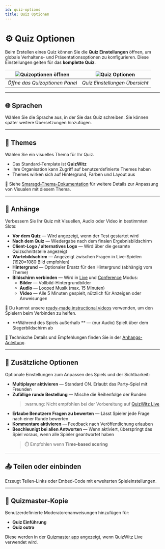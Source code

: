 ```yaml
---
id: quiz-options
title: Quiz Optionen
---
```


# ⚙️ Quiz Optionen

Beim Erstellen eines Quiz können Sie die **Quiz Einstellungen** öffnen, um globale Verhaltens- und Präsentationsoptionen zu konfigurieren. Diese Einstellungen gelten für das **komplette Quiz**.

| ![Quizoptionen öffnen](/images/open-quiz-options.png) | ![Quiz Optionen](/images/quiz-options.png) |
| :---------------------------------------------------: | :----------------------------------------: |
|             _Öffne das Quizoptionen Panel_            |       _Quiz Einstellungen Übersicht_       |

---

## 🌐 Sprachen

Wählen Sie die Sprache aus, in der Sie das Quiz schreiben. Sie können später weitere Übersetzungen hinzufügen.

---

## 🎨 Themes

Wählen Sie ein visuelles Thema für Ihr Quiz.

- Das Standard-Template ist **QuizWitz**
- Ihre Organisation kann Zugriff auf benutzerdefinierte Themes haben
- Themes wirken sich auf Hintergrund, Farben und Layout aus

📘 Siehe [Smaragd-Thema-Dokumentation](../advanced/011-emerald-theme.md) für weitere Details zur Anpassung von Visualen mit diesem Thema.

---

## 📎 Anhänge

Verbessern Sie Ihr Quiz mit Visuellen, Audio oder Video in bestimmten Slots:

- **Vor dem Quiz** — Wird angezeigt, wenn der Test gestartet wird
- **Nach dem Quiz** — Wiedergabe nach dem finalen Ergebnisbildschirm
- **Client-Logo / alternatives Logo** — Wird über die gesamte Quizschnittstelle angezeigt
- **Wartebildschirm** — Angezeigt zwischen Fragen in Live-Spielen (1920×1080 Bild empfohlen)
- **Hintergrund** — Optionaler Ersatz für den Hintergrund (abhängig vom Theme)
- **Bildschirm verbinden** — Wird in [Live](../quizmaster/001-introduction.md) und [Conference](../tutorials/conference-booth) Modus:
  - **Bilder** — Vollbild-Hintergrundbilder
  - **Audio** — Looped Musik (max. 15 Minuten)
  - **Video** — Alle 5 Minuten gespielt, nützlich für Anzeigen oder Anweisungen

🎥 Du kannst unsere [ready-made instructional videos](https://drive.google.com/drive/folders/1-KgABfLJ7cblm0aqxb7niMdGmTd3UXZC) verwenden, um den Spielern beim Verbinden zu helfen.

- \*\*Während des Spiels außerhalb \*\* — (nur Audio) Spielt über dem Siegerbildschirm ab

📘 Technische Details und Empfehlungen finden Sie in der [Anhangs-Anleitung](../editor/006-attachments.md).

---

## 🔧 Zusätzliche Optionen

Optionale Einstellungen zum Anpassen des Spiels und der Sichtbarkeit:

- **Multiplayer aktivieren** — Standard ON. Erlaubt das Party-Spiel mit Freunden
- **Zufällige runde Bestellung** — Mische die Reihenfolge der Runden
  > :warnung: Nicht empfohlen bei der Vorbereitung auf [QuizWitz Live](../quizmaster/001-introduction.md)
- **Erlaube Benutzern Fragen zu bewerten** — Lässt Spieler jede Frage nach einer Runde bewerten
- **Kommentare aktivieren** — Feedback nach Veröffentlichung erlauben
- **Beschleunigt bei allen Antworten** — Wenn aktiviert, überspringt das Spiel voraus, wenn alle Spieler geantwortet haben
  > ⏱️ Empfohlen wenn **Time-based scoring**

---

## 📤 Teilen oder einbinden

Erzeugt Teilen-Links oder Embed-Code mit erweiterten Spieleinstellungen.

---

## 📜 Quizmaster-Kopie

Benutzerdefinierte Moderatorenanweisungen hinzufügen für:

- **Quiz Einführung**
- **Quiz outro**

Diese werden in der [Quizmaster app](../quizmaster/001-introduction.md) angezeigt, wenn QuizWitz Live verwendet wird.
